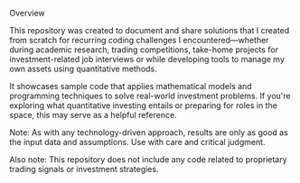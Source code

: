 Overview

This repository was created to document and share solutions that I created from scratch for recurring coding challenges I encountered—whether during academic research, trading competitions, take-home projects for investment-related job interviews or while developing tools to manage my own assets using quantitative methods.

It showcases sample code that applies mathematical models and programming techniques to solve real-world investment problems. If you're exploring what quantitative investing entails or preparing for roles in the space, this may serve as a helpful reference.

Note: As with any technology-driven approach, results are only as good as the input data and assumptions. Use with care and critical judgment.

Also note: This repository does not include any code related to proprietary trading signals or investment strategies.
